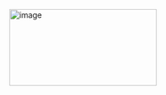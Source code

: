 <img width="264" height="138" alt="image" src="https://github.com/user-attachments/assets/0be76574-3bd4-466a-87d2-daadc8b480fd" />
